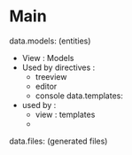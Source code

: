# Main

data.models: (entities)   
  - View : Models
  - Used by directives : 
    - treeview
    - editor
    - console
data.templates:
  - used by :
    - view : templates
    - 
    
data.files: (generated files)
